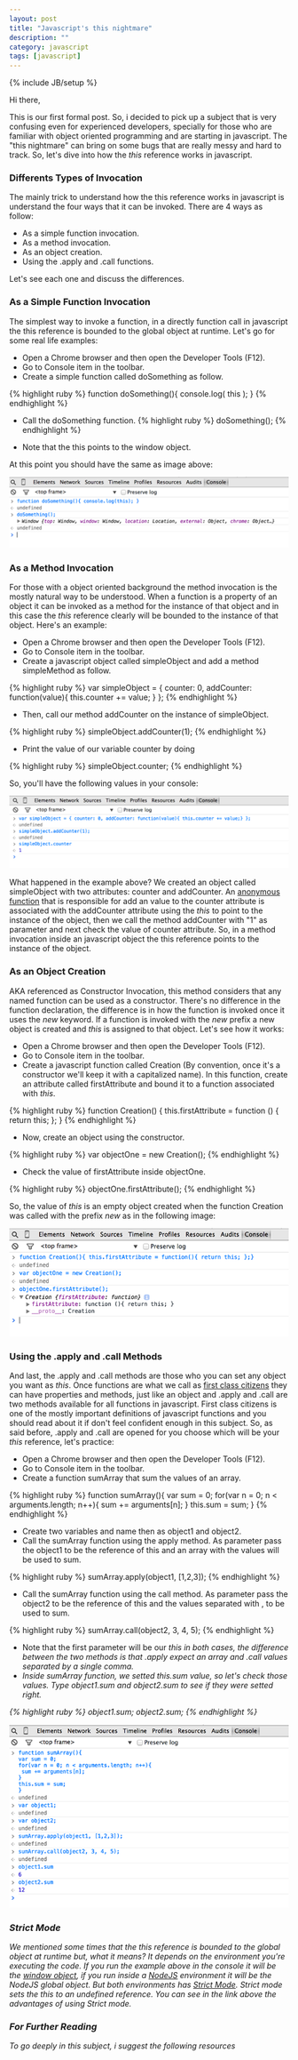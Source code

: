 ```yaml
---
layout: post
title: "Javascript's this nightmare"
description: ""
category: javascript
tags: [javascript]
---
```

{% include JB/setup %}

Hi there,

This is our first formal post. So, i decided to pick up a subject that is very confusing even for experienced developers, specially for those who are familiar with object oriented programming and are starting in javascript. The "this nightmare" can bring on some bugs that are really messy and hard to track. So, let's dive into how the <i>this</i> reference works in javascript.

### Differents Types of Invocation

The mainly trick to understand how the this reference works in javascript is understand the four ways that it can be invoked. There are 4 ways as follow:

- As a simple function invocation.
- As a method invocation.
- As an object creation.
- Using the .apply and .call functions.

Let's see each one and discuss the differences.

### As a Simple Function Invocation
The simplest way to invoke a function, in a directly function call in javascript the this reference is bounded to the global object at runtime. Let's go for some real life examples:

- Open a Chrome browser and then open the Developer Tools (F12).
- Go to Console item in the toolbar.
- Create a simple function called doSomething as follow.

{% highlight ruby %}
		function doSomething(){
 console.log( this ); 
}
{% endhighlight %}

- Call the doSomething function.
{% highlight ruby %}
		doSomething();
{% endhighlight %}
 
- Note that the this points to the window object.


At this point you should have the same as image above:


![My helpful screenshot](/assets/image_post_2014_10_11.png)


### As a Method Invocation
For those with a object oriented background the method invocation is the mostly natural way to be understood. When a function is a property of an object it can be invoked as a method for the instance of that object and in this case the <i>this</i> reference clearly will be bounded to the instance of that object. Here's an example:

- Open a Chrome browser and then open the Developer Tools (F12).
- Go to Console item in the toolbar.
- Create a javascript object called simpleObject and add a method simpleMethod as follow.

{% highlight ruby %}
var simpleObject = 
{ 
 counter: 0, 
 addCounter: function(value){ 
  this.counter += value;
 } 
};
{% endhighlight %}

- Then, call our method addCounter on the instance of simpleObject.
 
{% highlight ruby %}
		simpleObject.addCounter(1);
{% endhighlight %} 

- Print the value of our variable counter by doing

{% highlight ruby %}
		simpleObject.counter;
{% endhighlight %} 


So, you'll have the following values in your console:

![My helpful screenshot](/assets/image2_post_2014_10_11.png)

What happened in the example above? We created an object called simpleObject with two attributes: counter and addCounter. An [anonymous function](http://en.wikipedia.org/wiki/Anonymous_function#JavaScript) that is responsible for add an value to the counter attribute is associated with the addCounter attribute using the <i>this</i> to point to the instance of the object, then we call the method addCounter with "1" as parameter and next check the value of counter attribute. So, in a method invocation inside an javascript object the this reference points to the instance of the object.

### As an Object Creation
AKA referenced as Constructor Invocation, this method considers that any named function can be used as a constructor. There's no difference in the function declaration, the difference is in how the function is invoked once it uses the <i>new</i> keyword. If a function is invoked with the <i>new</i> prefix a new object is created and <i>this</i> is assigned to that object. Let's see how it works:

- Open a Chrome browser and then open the Developer Tools (F12).
- Go to Console item in the toolbar.
- Create a javascript function called Creation (By convention, once it's a constructor we'll keep it with a capitalized name). In this function, create an attribute called firstAttribute and bound it to a function associated with <i>this</i>. 

{% highlight ruby %}
function Creation()
{
 this.firstAttribute = function () { return this; };
}
{% endhighlight %} 

- Now, create an object using the constructor.

{% highlight ruby %}
	var objectOne = new Creation();
{% endhighlight %} 

- Check the value of firstAttribute inside objectOne.

{% highlight ruby %}
	objectOne.firstAttribute();
{% endhighlight %} 

So, the value of <i>this</i> is an empty object created when the function Creation was called with the prefix <i>new</i> as in the following image:

![My helpful screenshot](/assets/image3_post_2014_10_11.png)

### Using the .apply and .call Methods
And last, the .apply and .call methods are those who you can set any object you want as <i>this</i>. Once functions are what we call as [first class citizens](http://en.wikipedia.org/wiki/First-class_function) they can have properties and methods, just like an object and .apply and .call are two methods available for all functions in javascript. First class citizens is one of the mostly important definitions of javascript functions and you should read about it if don't feel confident enough in this subject. So, as said before, .apply and .call are opened for you choose which will be your <i>this</i> reference, let's practice:

- Open a Chrome browser and then open the Developer Tools (F12).
- Go to Console item in the toolbar.
- Create a function sumArray that sum the values of an array.

{% highlight ruby %}
function sumArray(){
 var sum = 0;
 for(var n = 0; n < arguments.length; n++){
  sum += arguments[n];
 }
 this.sum = sum;
}
{% endhighlight %}
 
- Create two variables and name then as object1 and object2.
- Call the sumArray function using the apply method. As parameter pass the object1 to be the reference of this and an array with the values will be used to sum.

{% highlight ruby %}
	sumArray.apply(object1, [1,2,3]);
{% endhighlight %}

- Call the sumArray function using the call method. As parameter pass the object2 to be the reference of this and the values separated with , to be used to sum.

{% highlight ruby %}
	sumArray.call(object2, 3, 4, 5);
{% endhighlight %}

- Note that the first parameter will be our <i>this<i> in both cases, the difference between the two methods is that .apply expect an array and .call values separated by a single comma.
- Inside sumArray function, we setted this.sum value, so let's check those values. Type object1.sum and object2.sum to see if they were setted right.

{% highlight ruby %}
	object1.sum;
	object2.sum;
{% endhighlight %}

![My helpful screenshot](/assets/image4_post_2014_10_11.png)

### Strict Mode
We mentioned some times that the this reference is bounded to the global object at runtime but, what it means? It depends on the environment you're executing the code. If you run the example above in the console it will be the [window object](http://www.w3schools.com/js/js_window.asp), if you run inside a [NodeJS](http://nodejs.org) environment it will be the NodeJS global object. But both environments has [Strict Mode](http://www.yuiblog.com/blog/2010/12/14/strict-mode-is-coming-to-town/). Strict mode sets the <i>this</i> to an undefined reference. You can see in the link above the advantages of using Strict mode.

### For Further Reading
To go deeply in this subject, i suggest the following resources	
